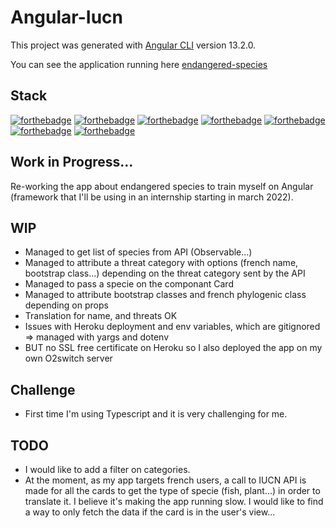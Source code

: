 # Angular-Iucn

This project was generated with [Angular CLI](https://github.com/angular/angular-cli) version 13.2.0.

You can see the application running here [endangered-species](https://endangered-species.laetitia-dev.com/)

## Stack

[![forthebadge](https://img.shields.io/badge/HTML5-E34F26?style=for-the-badge&logo=html5&logoColor=white)](http://forthebadge.com)
[![forthebadge](https://img.shields.io/badge/CSS3-1572B6?style=for-the-badge&logo=css3&logoColor=white)](http://forthebadge.com)
[![forthebadge](https://img.shields.io/badge/JavaScript-F7DF1E?style=for-the-badge&logo=javascript&logoColor=black)](http://forthebadge.com)
[![forthebadge](https://img.shields.io/badge/Bootstrap-7952B3?style=for-the-badge&logo=bootstrap&logoColor=white)](http://forthebadge.com)
[![forthebadge](https://img.shields.io/badge/Angular-DD0031?style=for-the-badge&logo=angular&logoColor=white)](http://forthebadge.com)
[![forthebadge](https://img.shields.io/badge/Typescript-1572B6?style=for-the-badge&logo=typescript&logoColor=white)](http://forthebadge.com)
[![forthebadge](https://img.shields.io/badge/json-5E5C5C?style=for-the-badge&logo=json&logoColor=white)](http://forthebadge.com)


## Work in Progress...

Re-working the app about endangered species to train myself on Angular (framework that I'll be using in an internship starting in march 2022).

## WIP

- Managed to get list of species from API (Observable...)
- Managed to attribute a threat category with options (french name, bootstrap class...) depending on the threat category sent by the API
- Managed to pass a specie on the componant Card
- Managed to attribute bootstrap classes and french phylogenic class depending on props
- Translation for name, and threats OK 
- Issues with Heroku deployment and env variables, which are gitignored => managed with yargs and dotenv
- BUT no SSL free certificate on Heroku so I also deployed the app on my own O2switch server

## Challenge 

- First time I'm using Typescript and it is very challenging for me.

## TODO

- I would like to add a filter on categories.
- At the moment, as my app targets french users, a call to IUCN API is made for all the cards to get the type of specie (fish, plant...) in order to translate it. I believe it's making the app running slow. I would like to find a way to only fetch the data if the card is in the user's view...
